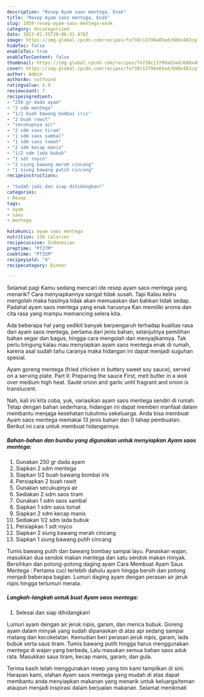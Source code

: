 ```yaml
---
description: "Resep Ayam saos mentega, Enak"
title: "Resep Ayam saos mentega, Enak"
slug: 1858-resep-ayam-saos-mentega-enak
category: Uncategorized
date: 2023-01-25T20:06:31.476Z
image: https://img-global.cpcdn.com/recipes/fe738c13799a83ad/680x482cq70/ayam-saos-mentega-foto-resep-utama.jpg
hideToc: false
enableToc: true
enableTocContent: false
thumbnail: https://img-global.cpcdn.com/recipes/fe738c13799a83ad/680x482cq70/ayam-saos-mentega-foto-resep-utama.jpg
cover: https://img-global.cpcdn.com/recipes/fe738c13799a83ad/680x482cq70/ayam-saos-mentega-foto-resep-utama.jpg
author: Admin
authorAv: notfound
ratingvalue: 4.9
reviewcount: 7
recipeingredient:
- "250 gr dada ayam"
- "2 sdm mentega"
- "1/2 buah bawang bombai iris"
- "2 buah rawit"
- "secukupnya air"
- "2 sdm saos tiram"
- "1 sdm saos sambal"
- "1 sdm saos tomat"
- "2 sdm kecap manis"
- "1/2 sdm lada bubuk"
- "1 sdt royco"
- "2 siung bawang merah cincang"
- "1 siung bawang putih cincang"
recipeinstructions:

- "Sudah jadi dan siap dihidangkan!"
categories:
- Resep
tags:
- ayam
- saos
- mentega

katakunci: ayam saos mentega 
nutrition: 138 calories
recipecuisine: Indonesian
preptime: "PT27M"
cooktime: "PT35M"
recipeyield: "4"
recipecategory: Dinner

---
```



Selamat pagi Kamu sedang mencari ide resep ayam saos mentega yang menarik? Cara menyiapkannya sangat tidak susah. Tapi Kalau keliru mengolah maka hasilnya tidak akan memuaskan dan bahkan tidak sedap. Padahal ayam saos mentega yang enak harusnya Kan memiliki aroma dan cita rasa yang mampu memancing selera kita.


Ada beberapa hal yang sedikit banyak berpengaruh terhadap kualitas rasa dari ayam saos mentega, pertama dari jenis bahan, selanjutnya pemilihan bahan segar dan bagus, hingga cara mengolah dan menyajikannya. Tak perlu bingung kalau mau menyiapkan ayam saos mentega enak di rumah, karena asal sudah tahu caranya maka hidangan ini dapat menjadi suguhan spesial.

Ayam goreng mentega (fried chicken in buttery sweet soy sauce), served on a serving plate. Part II: Preparing the sauce First, melt butter in a wok over medium high heat. Sauté onion and garlic until fragrant and onion is translucent.


Nah, kali ini kita coba, yuk, variasikan ayam saos mentega sendiri di rumah. Tetap dengan bahan sederhana, hidangan ini dapat memberi manfaat dalam membantu menjaga kesehatan tubuhmu sekeluarga. Anda bisa membuat Ayam saos mentega memakai 13 jenis bahan dan 0 tahap pembuatan. Berikut ini cara untuk membuat hidangannya.

<!--inarticleads1-->

##### Bahan-bahan dan bumbu yang digunakan untuk menyiapkan Ayam saos mentega:

1. Gunakan 250 gr dada ayam
1. Siapkan 2 sdm mentega
1. Siapkan 1/2 buah bawang bombai iris
1. Persiapkan 2 buah rawit
1. Gunakan secukupnya air
1. Sediakan 2 sdm saos tiram
1. Gunakan 1 sdm saos sambal
1. Siapkan 1 sdm saos tomat
1. Siapkan 2 sdm kecap manis
1. Sediakan 1/2 sdm lada bubuk
1. Persiapkan 1 sdt royco
1. Siapkan 2 siung bawang merah cincang
1. Siapkan 1 siung bawang putih cincang


Tumis bawang putih dan bawang bombay sampai layu. Panaskan wajan, masukkan dua sendok makan mentega dan satu sendok makan minyak. Bersihkan dan potong-potong daging ayam Cara Membuat Ayam Saus Mentega : Pertama cuci terlebih dahulu ayam hingga bersih dan potong menjadi beberapa bagian. Lumuri daging ayam dengan perasan air jeruk nipis hingga terlumuri merata. 

<!--inarticleads2-->

##### Langkah-langkah untuk buat Ayam saos mentega:


1. Selesai dan siap dihidangkan!

Lumuri ayam dengan air jeruk nipis, garam, dan merica bubuk. Goreng ayam dalam minyak yang sudah dipanaskan di atas api sedang sampai matang dan kecokelatan. Kemudian beri perasan jeruk nipis, garam, lada bubuk serta saus tiram. Tumis bawang putih hingga harus menggunakan mentega di wajan yang berbeda, Lalu masukan semua bahan saos aduk rata. Masukkan saus tiram, kecap manis, garam, dan gula. 

Terima kasih telah menggunakan resep yang tim kami tampilkan di sini. Harapan kami, olahan Ayam saos mentega yang mudah di atas dapat membantu anda menyiapkan makanan yang menarik untuk keluarga/teman ataupun menjadi inspirasi dalam berjualan makanan. Selamat menikmati
